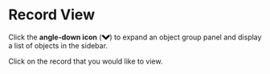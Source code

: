 # Record View

Click the **angle-down icon** \(![](/assets/symbol_angle-down_16.png)\) to expand an object group panel and display a list of objects in the sidebar.

Click on the record that you would like to view.